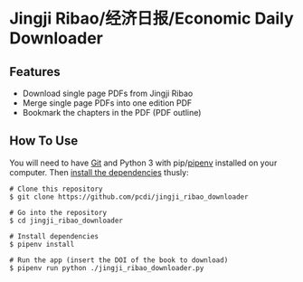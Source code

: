 # Jingji Ribao/经济日报/Economic Daily Downloader
## Features
- Download single page PDFs from Jingji Ribao
- Merge single page PDFs into one edition PDF
- Bookmark the chapters in the PDF (PDF outline)

## How To Use

You will need to have [Git](https://git-scm.com/) and Python 3 with pip/[pipenv](https://pipenv.pypa.io/en/latest/) installed on your computer.
Then [install the dependencies](https://pipenv.pypa.io/en/latest/basics/#example-pipenv-workflow) thusly:

```{shell}
# Clone this repository
$ git clone https://github.com/pcdi/jingji_ribao_downloader

# Go into the repository
$ cd jingji_ribao_downloader

# Install dependencies
$ pipenv install

# Run the app (insert the DOI of the book to download)
$ pipenv run python ./jingji_ribao_downloader.py
```